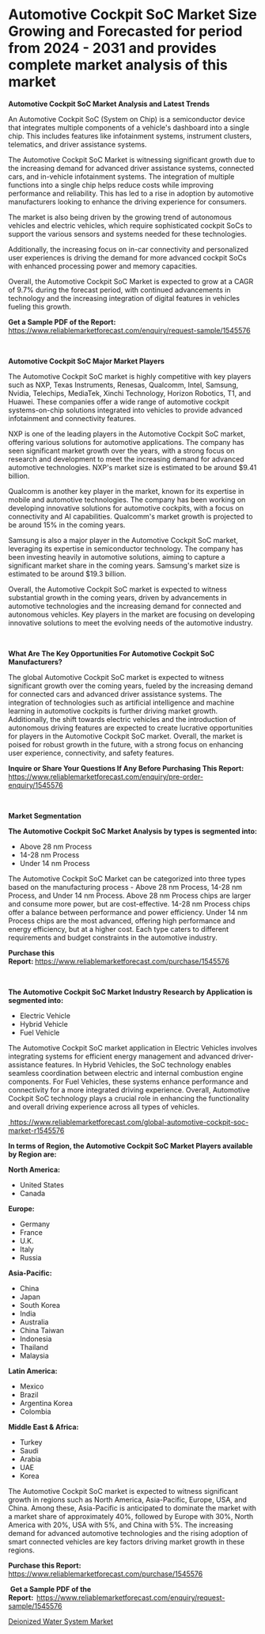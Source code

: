 <p><h1>Automotive Cockpit SoC Market Size Growing and Forecasted for period from 2024 - 2031 and provides complete market analysis of this market</h1></p><p><strong>Automotive Cockpit SoC Market Analysis and Latest Trends</strong></p>
<p><p>An Automotive Cockpit SoC (System on Chip) is a semiconductor device that integrates multiple components of a vehicle's dashboard into a single chip. This includes features like infotainment systems, instrument clusters, telematics, and driver assistance systems.</p><p>The Automotive Cockpit SoC Market is witnessing significant growth due to the increasing demand for advanced driver assistance systems, connected cars, and in-vehicle infotainment systems. The integration of multiple functions into a single chip helps reduce costs while improving performance and reliability. This has led to a rise in adoption by automotive manufacturers looking to enhance the driving experience for consumers.</p><p>The market is also being driven by the growing trend of autonomous vehicles and electric vehicles, which require sophisticated cockpit SoCs to support the various sensors and systems needed for these technologies.</p><p>Additionally, the increasing focus on in-car connectivity and personalized user experiences is driving the demand for more advanced cockpit SoCs with enhanced processing power and memory capacities.</p><p>Overall, the Automotive Cockpit SoC Market is expected to grow at a CAGR of 9.7% during the forecast period, with continued advancements in technology and the increasing integration of digital features in vehicles fueling this growth.</p></p>
<p><strong>Get a Sample PDF of the Report:&nbsp;</strong> <a href="https://www.reliablemarketforecast.com/enquiry/request-sample/1545576">https://www.reliablemarketforecast.com/enquiry/request-sample/1545576</a></p>
<p>&nbsp;</p>
<p><strong>Automotive Cockpit SoC Major Market Players</strong></p>
<p><p>The Automotive Cockpit SoC market is highly competitive with key players such as NXP, Texas Instruments, Renesas, Qualcomm, Intel, Samsung, Nvidia, Telechips, MediaTek, Xinchi Technology, Horizon Robotics, T1, and Huawei. These companies offer a wide range of automotive cockpit systems-on-chip solutions integrated into vehicles to provide advanced infotainment and connectivity features.</p><p>NXP is one of the leading players in the Automotive Cockpit SoC market, offering various solutions for automotive applications. The company has seen significant market growth over the years, with a strong focus on research and development to meet the increasing demand for advanced automotive technologies. NXP's market size is estimated to be around $9.41 billion.</p><p>Qualcomm is another key player in the market, known for its expertise in mobile and automotive technologies. The company has been working on developing innovative solutions for automotive cockpits, with a focus on connectivity and AI capabilities. Qualcomm's market growth is projected to be around 15% in the coming years.</p><p>Samsung is also a major player in the Automotive Cockpit SoC market, leveraging its expertise in semiconductor technology. The company has been investing heavily in automotive solutions, aiming to capture a significant market share in the coming years. Samsung's market size is estimated to be around $19.3 billion.</p><p>Overall, the Automotive Cockpit SoC market is expected to witness substantial growth in the coming years, driven by advancements in automotive technologies and the increasing demand for connected and autonomous vehicles. Key players in the market are focusing on developing innovative solutions to meet the evolving needs of the automotive industry.</p></p>
<p>&nbsp;</p>
<p><strong>What Are The Key Opportunities For Automotive Cockpit SoC Manufacturers?</strong></p>
<p><p>The global Automotive Cockpit SoC market is expected to witness significant growth over the coming years, fueled by the increasing demand for connected cars and advanced driver assistance systems. The integration of technologies such as artificial intelligence and machine learning in automotive cockpits is further driving market growth. Additionally, the shift towards electric vehicles and the introduction of autonomous driving features are expected to create lucrative opportunities for players in the Automotive Cockpit SoC market. Overall, the market is poised for robust growth in the future, with a strong focus on enhancing user experience, connectivity, and safety features.</p></p>
<p><strong>Inquire or Share Your Questions If Any Before Purchasing This Report:</strong> <a href="https://www.reliablemarketforecast.com/enquiry/pre-order-enquiry/1545576">https://www.reliablemarketforecast.com/enquiry/pre-order-enquiry/1545576</a></p>
<p>&nbsp;</p>
<p><strong>Market Segmentation</strong></p>
<p><strong>The Automotive Cockpit SoC Market Analysis by types is segmented into:</strong></p>
<p><ul><li>Above 28 nm Process</li><li>14-28 nm Process</li><li>Under 14 nm Process</li></ul></p>
<p><p>The Automotive Cockpit SoC Market can be categorized into three types based on the manufacturing process - Above 28 nm Process, 14-28 nm Process, and Under 14 nm Process. Above 28 nm Process chips are larger and consume more power, but are cost-effective. 14-28 nm Process chips offer a balance between performance and power efficiency. Under 14 nm Process chips are the most advanced, offering high performance and energy efficiency, but at a higher cost. Each type caters to different requirements and budget constraints in the automotive industry.</p></p>
<p><strong>Purchase this Report:&nbsp;</strong><a href="https://www.reliablemarketforecast.com/purchase/1545576">https://www.reliablemarketforecast.com/purchase/1545576</a></p>
<p>&nbsp;</p>
<p><strong>The Automotive Cockpit SoC Market Industry Research by Application is segmented into:</strong></p>
<p><ul><li>Electric Vehicle</li><li>Hybrid Vehicle</li><li>Fuel Vehicle</li></ul></p>
<p><p>The Automotive Cockpit SoC market application in Electric Vehicles involves integrating systems for efficient energy management and advanced driver-assistance features. In Hybrid Vehicles, the SoC technology enables seamless coordination between electric and internal combustion engine components. For Fuel Vehicles, these systems enhance performance and connectivity for a more integrated driving experience. Overall, Automotive Cockpit SoC technology plays a crucial role in enhancing the functionality and overall driving experience across all types of vehicles.</p></p>
<p><a href="https://www.reliablemarketforecast.com/global-automotive-cockpit-soc-market-r1545576">&nbsp;https://www.reliablemarketforecast.com/global-automotive-cockpit-soc-market-r1545576</a></p>
<p><strong>In terms of Region, the Automotive Cockpit SoC Market Players available by Region are:</strong></p>
<p>
    <p> <strong> North America: </strong>
        <ul>
            <li>United States</li>
            <li>Canada</li>
        </ul>
        </p> 
    <p> <strong> Europe: </strong>
        <ul>
            <li>Germany</li>
            <li>France</li>
            <li>U.K.</li>
            <li>Italy</li>
            <li>Russia</li>
        </ul>
        </p> 
    <p> <strong> Asia-Pacific: </strong>
        <ul>
            <li>China</li>
            <li>Japan</li>
            <li>South Korea</li>
            <li>India</li>
            <li>Australia</li>
            <li>China Taiwan</li>
            <li>Indonesia</li>
            <li>Thailand</li>
            <li>Malaysia</li>
        </ul>
        </p> 
    <p> <strong> Latin America: </strong>
        <ul>
            <li>Mexico</li>
            <li>Brazil</li>
            <li>Argentina Korea</li>
            <li>Colombia</li>
        </ul>
        </p> 
    <p> <strong> Middle East & Africa: </strong>
        <ul>
            <li>Turkey</li>
            <li>Saudi</li>
            <li>Arabia</li>
            <li>UAE</li>
            <li>Korea</li>
        </ul>
    </p>
    </p>
<p><p>The Automotive Cockpit SoC market is expected to witness significant growth in regions such as North America, Asia-Pacific, Europe, USA, and China. Among these, Asia-Pacific is anticipated to dominate the market with a market share of approximately 40%, followed by Europe with 30%, North America with 20%, USA with 5%, and China with 5%. The increasing demand for advanced automotive technologies and the rising adoption of smart connected vehicles are key factors driving market growth in these regions.</p></p>
<p><strong>Purchase this Report: </strong><a href="https://www.reliablemarketforecast.com/purchase/1545576">https://www.reliablemarketforecast.com/purchase/1545576</a></p>
<p>&nbsp;<strong>Get a Sample PDF of the Report:&nbsp;&nbsp;</strong><a href="https://www.reliablemarketforecast.com/enquiry/request-sample/1545576">https://www.reliablemarketforecast.com/enquiry/request-sample/1545576</a></p>
<p><strong></strong></p>
<p><p><a href="https://github.com/Graham1Dianne/Market-Research-Report-List-1/blob/main/deionized-water-system-market.md">Deionized Water System Market</a></p></p>